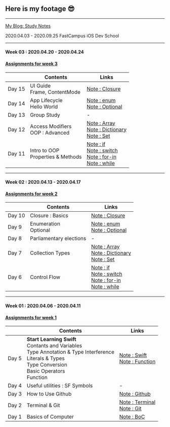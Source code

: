 ## Here is my footage 😎 ##
---
[My Blog: Study Notes](https://www.notion.so/My-Blog-Study-Notes-87ba5d8cf6b647f8b8dbdbd182a06c55)

2020.04.03 - 2020.09.25 FastCampus iOS Dev School


---
#### Week 03 : 2020.04.20 - 2020.04.24 ####
#### [Assignments for week 3](https://github.com/KasRoid/MyStudyHistory/tree/master/iOS_Dev_School/Week_03/Assignments)
|     |Contents               |Links |
|-----|-----------------------|------|
|Day 15| UI Guide <br> Frame, ContentMode |[Note : Closure](https://www.notion.so/Closure-437bfd02edac4c22aa86da2d460f0eb0)|
|Day 14|App Lifecycle <br> Hello World                                                                                                                                                             |[Note : enum](https://www.notion.so/enum-352dd35d0ba449cfbaf02bb42dec2630) <br> [Note : Optional](https://www.notion.so/Optional-57b84319f0f84f1297afbb5a38b0565e)|
|Day 13| Group Study                                                                                                                                                            |- |
|Day 12|Access Modifiers <br> OOP : Advanced	                                                                                                                                                            |[Note : Array](https://www.notion.so/Array-2b6134cbe7bb45e7a16883d17f6d5fee) <br> [Note : Dictionary](https://www.notion.so/Dictionary-bda967c00366402daaf0e0d2dc2e5b56) <br> [Note : Set](https://www.notion.so/Set-70953dbf09fa44adb741175492186bec)|
|Day 11|Intro to OOP <br> Properties & Methods                                                                                                                                                           |[Note : if](https://www.notion.so/if-4dd5b8fac7b74ba8ae788cb012a1d7be) <br> [Note : switch](https://www.notion.so/switch-5596a09b0f3d44d59fa0a162fd97a32f) <br> [Note : for-in](https://www.notion.so/for-in-2edfc89d69f24b2e86bf8a0064c4e4b4) <br> [Note : while](https://www.notion.so/while-84e60ab183ce43e3a693b4a703453bfc) <br> |
---

#### Week 02 : 2020.04.13 - 2020.04.17 ####
#### [Assignments for week 2](https://github.com/KasRoid/myStudyHistory/tree/master/iOS_Dev_School/Week_02/Assignments)
|     |Contents               |Links |
|-----|-----------------------|------|
|Day 10| Closure : Basics |[Note : Closure](https://www.notion.so/Closure-437bfd02edac4c22aa86da2d460f0eb0)|
|Day 9|Enumeration <br> Optional                                                                                                                                                             |[Note : enum](https://www.notion.so/enum-352dd35d0ba449cfbaf02bb42dec2630) <br> [Note : Optional](https://www.notion.so/Optional-57b84319f0f84f1297afbb5a38b0565e)|
|Day 8|Parliamentary elections                                                                                                                                                            |- |
|Day 7|Collection Types	                                                                                                                                                            |[Note : Array](https://www.notion.so/Array-2b6134cbe7bb45e7a16883d17f6d5fee) <br> [Note : Dictionary](https://www.notion.so/Dictionary-bda967c00366402daaf0e0d2dc2e5b56) <br> [Note : Set](https://www.notion.so/Set-70953dbf09fa44adb741175492186bec)|
|Day 6|Control Flow                                                                                                                                                           |[Note : if](https://www.notion.so/if-4dd5b8fac7b74ba8ae788cb012a1d7be) <br> [Note : switch](https://www.notion.so/switch-5596a09b0f3d44d59fa0a162fd97a32f) <br> [Note : for-in](https://www.notion.so/for-in-2edfc89d69f24b2e86bf8a0064c4e4b4) <br> [Note : while](https://www.notion.so/while-84e60ab183ce43e3a693b4a703453bfc) <br> |
---

#### Week 01 : 2020.04.06 - 2020.04.11 ####
#### [Assignments for week 1](https://github.com/KasRoid/myStudyHistory/tree/master/iOS_Dev_School/Week_01/Assignments)
|     |Contents               |Links |
|-----|-----------------------|------|
|Day 5| **Start Learning Swift** <br> Contants and Variables <br> Type Annotation & Type Interference <br> Literals & Types <br> Type Conversion <br> Basic Operators <br> Function |[Note : Swift](https://www.notion.so/Swift-a597c4d26e184238907b641eda7a7bb6)<br> [Note : Function](https://www.notion.so/func-d00f1361745b472fb86e17adf931fae2)   |
|Day 4|Useful utilities : SF Symbols                                                                                                                                                            |-                                                                              |
|Day 3|How to Use Github                                                                                                                                                            |[Note : Github](https://www.notion.so/Github-08b8c08a82b0491db8d59db54c92737f) |
|Day 2|Terminal & Git                                                                                                                                                               |[Note : Terminal](https://www.notion.so/Basics-of-Computer-9554caea6c0d4373a45cab5dd444aa4e) <br> [Note : Git](https://www.notion.so/Git-70de6d6f6aa14f77a0355422b374bb3f)|
|Day 1|Basics of Computer                                                                                                                                                           |[Note : BoC](https://www.notion.so/Basics-of-Computer-9554caea6c0d4373a45cab5dd444aa4e) |
